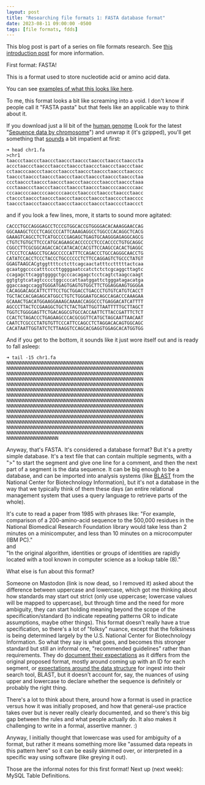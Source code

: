 ```yaml
---
layout: post
title: "Researching file formats 1: FASTA database format"
date: 2023-08-11 09:00:00 -0500
tags: [file formats, fdds]
---
```


This blog post is part of a series on file formats research. See [this introduction post](https://bits.ashleyblewer.com/blog/2023/08/04/researching-file-formats-library-of-congress-sustainability-of-digital-formats/) for more information.

First format: FASTA!

This is a format used to store nucleotide acid or amino acid data.

You can see [examples of what this looks like here](https://www.ebi.ac.uk/seqdb/confluence/display/JDSAT/Multiple+Sequence+Alignment+Tool+Input+Examples).

To me, this format looks a bit like screaming into a void. I don't know if people call it "FASTA pasta" but that feels like an applicable way to think about it.

If you download just a lil bit of the [human genome](https://hgdownload.soe.ucsc.edu/downloads.html) (Look for the latest "[Sequence data by chromosome](https://hgdownload.soe.ucsc.edu/goldenPath/hg38/chromosomes/)") and unwrap it (it's gzipped), you'll get something that [sounds](https://en.wikipedia.org/wiki/Bouba/kiki_effect) a bit impatient at first:

```
➜ head chr1.fa
>chr1
taaccctaaccctaaccctaaccctaaccctaaccctaaccctaacccta
accctaaccctaaccctaaccctaaccctaaccctaaccctaaccctaac
cctaacccaaccctaaccctaaccctaaccctaaccctaaccctaacccc
taaccctaaccctaaccctaaccctaacctaaccctaaccctaaccctaa
ccctaaccctaaccctaaccctaaccctaacccctaaccctaaccctaaa
ccctaaaccctaaccctaaccctaaccctaaccctaaccccaaccccaac
cccaaccccaaccccaaccccaaccctaacccctaaccctaaccctaacc
ctaccctaaccctaaccctaaccctaaccctaaccctaacccctaacccc
taaccctaaccctaaccctaaccctaaccctaaccctaacccctaaccct
```

and if you look a few lines, more, it starts to sound more agitated:

```
CACCCTGCCAGGGAGCCTCCCGTGGCACCGTGGGGACACAAAGGAACCAG
GGCAAAGCTCCCTCAGCCCCATTCAAAGAGGCCTGGCCCACAGGCTCACG
GAAAGTCAGCCTCTCATGCCCCGAGAGCTGAGTGCAAGGGAGAGGCAGCG
CTGTCTGTGCTTCCCATGCAGAAGCACCCCCCTCCCACCCCTGTGCAGGC
CGGCCTTCGCGGCAGACCACCATACACCACGTTCCAAGCCACACTGAGGC
CTCCCTCCAAGCCTGCAGCCCCCATTTCCAGACCCTGCCAGGGCAACCTG
CATATCCACCTCCCTACCCTGCCCCCCTCTTCCAGGAGTCTGCCCTATGT
GGAGTAAGCACgtggttttcctcttcagcaactatttcctttttactcaa
gcaatggccccatttcccttggggaatccatctctctcgcaggcttagtc
ccagagcttcaggtggggctgcccacagagctcctcagtctaagccaagt
ggtgtgtcatagtcccctggccccattaatggattctgggatagacatga
ggaccaagccaggTGGGATGAGTGAGTGTGGCTTCTGGAGGAAGTGGGGA
CACAGGACAGCATTCTTTCCTGCTGGACCTGACCCTGTGTCATGTCACCT
TGCTACCACGAGAGCATGGCCTGTCTGGGAATGCAGCCAGACCCAAAGAA
GCAAACTGACATGGAAGGAAAGCAAAACCAGGCCCTGAGGACATCATTTT
AGCCCTTACTCCGAAGGCTGCTCTACTGATTGGTTAATTTTTGCTTAGCT
TGGTCTGGGGAGTTCTGACAGGCGTGCCACCAATTCTTACCGATTTCTCT
CCACTCTAGACCCTGAGAAGCCCACGCGGTTCATGCTAGCAATTAACAAT
CAATCTCGCCCTATGTGTTCCCATTCCAGCCTCTAGGACACAGTGGCAGC
CACATAATTGGTATCTCTTAAGGTCCAGCACGAGGTGGAGCACATGGTGG
```

And if you get to the bottom, it sounds like it just wore itself out and is ready to fall asleep:

```
➜ tail -15 chr1.fa 
NNNNNNNNNNNNNNNNNNNNNNNNNNNNNNNNNNNNNNNNNNNNNNNNNN
NNNNNNNNNNNNNNNNNNNNNNNNNNNNNNNNNNNNNNNNNNNNNNNNNN
NNNNNNNNNNNNNNNNNNNNNNNNNNNNNNNNNNNNNNNNNNNNNNNNNN
NNNNNNNNNNNNNNNNNNNNNNNNNNNNNNNNNNNNNNNNNNNNNNNNNN
NNNNNNNNNNNNNNNNNNNNNNNNNNNNNNNNNNNNNNNNNNNNNNNNNN
NNNNNNNNNNNNNNNNNNNNNNNNNNNNNNNNNNNNNNNNNNNNNNNNNN
NNNNNNNNNNNNNNNNNNNNNNNNNNNNNNNNNNNNNNNNNNNNNNNNNN
NNNNNNNNNNNNNNNNNNNNNNNNNNNNNNNNNNNNNNNNNNNNNNNNNN
NNNNNNNNNNNNNNNNNNNNNNNNNNNNNNNNNNNNNNNNNNNNNNNNNN
NNNNNNNNNNNNNNNNNNNNNNNNNNNNNNNNNNNNNNNNNNNNNNNNNN
NNNNNNNNNNNNNNNNNNNNNNNNNNNNNNNNNNNNNNNNNNNNNNNNNN
NNNNNNNNNNNNNNNNNNNNNNNNNNNNNNNNNNNNNNNNNNNNNNNNNN
NNNNNNNNNNNNNNNNNNNNNNNNNNNNNNNNNNNNNNNNNNNNNNNNNN
NNNNNNNNNNNNNNNNNNNNNNNNNNNNNNNNNNNNNNNNNNNNNNNNNN
NNNNNNNNNNNNNNNNNNN
```

Anyway, that's FASTA. It's considered a database format? But it's a pretty simple database. It's a text file that can contain multiple segments, with a ">" to start the segment and give one line for a comment, and then the next part of a segment is the data sequence. It can be big enough to be a database, and can be imported into analysis systems (like [BLAST](https://blast.ncbi.nlm.nih.gov/doc/blast-topics/) from the National Center for Biotechnology Information), but it's not a database in the way that we typically think of them these days (an entire relational management system that uses a query language to retrieve parts of the whole).

It's cute to read a paper from 1985 with phrases like:
"For example, comparison of a 200-amino-acid sequence to the 500,000 residues in the National Biomedical Research Foundation library would take less than 2 minutes on a minicomputer, and less than 10 minutes on a microcomputer (IBM PC)."  
and   
"In the original algorithm, identities or groups of identities are rapidly located with a tool known in computer science as a lookup table (8)."

What else is fun about this format?

Someone on Mastodon (link is now dead, so I removed it) asked about the difference between uppercase and lowercase, which got me thinking about how standards may start out strict (only use uppercase; lowercase values will be mapped to uppercase), but through time and the need for more ambiguity, they can start holding meaning beyond the scope of the specification/standard (to indicate repeating patterns OR to indicate assumptions, maybe other things). This format doesn't really have a true specification, so there's a lot of "folksy" nuance, except that the folksiness is being determined largely by the U.S. National Center for Biotechnology Information. So what they say is what goes, and becomes this stronger standard but still an informal one, "recommended guidelines" rather than requirements. They do [document their expectations](https://www.ncbi.nlm.nih.gov/genbank/fastaformat/) as it differs from the original proposed format, mostly around coming up with an ID for each segment, or [expectations around the data structure](https://blast.ncbi.nlm.nih.gov/doc/blast-topics/) for ingest into their search tool, BLAST, but it doesn't account for, say, the nuances of using upper and lowercase to declare whether the sequence is definitely or probably the right thing. 

There's a lot to think about there, around how a format is used in practice versus how it was initially proposed, and how that general-use practice takes over but is never really clearly documented, and so there's this big gap between the rules and what people actually do. It also makes it challenging to write in a formal, assertive manner. :) 

Anyway, I initially thought that lowercase was used for ambiguity of a format, but rather it means something more like "assumed data repeats in this pattern here" so it can be easily skimmed over, or interpreted in a specific way using software (like greying it out). 

Those are the informal notes for this first format! Next up (next week): MySQL Table Definitions.
